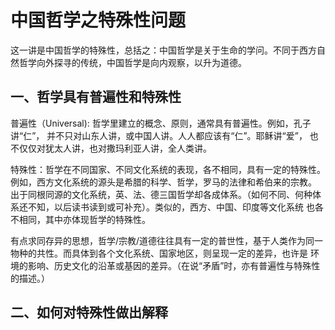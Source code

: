 # 中国哲学之特殊性问题

这一讲是中国哲学的特殊性，总括之：中国哲学是关于生命的学问。不同于西方自然哲学向外探寻的传统，中国哲学是向内观察，以升为道德。

## 一、哲学具有普遍性和特殊性

普遍性（Universal): 哲学里建立的概念、原则，通常具有普遍性。例如，孔子讲“仁”， 并不只对山东人讲，或中国人讲。人人都应该有“仁”。耶稣讲“爱”，
也不仅仅对犹太人讲，也对撒玛利亚人讲，全人类讲。

特殊性：哲学在不同国家、不同文化系统的表现，各不相同，具有一定的特殊性。例如，西方文化系统的源头是希腊的科学、哲学，罗马的法律和希伯来的宗教。
出于同根同源的文化系统，英、法、德三国哲学却各成体系。（如何不同、何种体系还不知，以后读书读到或可补充）。类似的，西方、中国、印度等文化系统
也各不相同，其中亦体现哲学的特殊性。

有点求同存异的思想，哲学/宗教/道德往往具有一定的普世性，基于人类作为同一物种的共性。而具体到各个文化系统、国家地区，则呈现一定的差异，也许是
环境的影响、历史文化的沿革或基因的差异。（在说“矛盾”时，亦有普遍性与特殊性的描述。）

## 二、如何对特殊性做出解释


